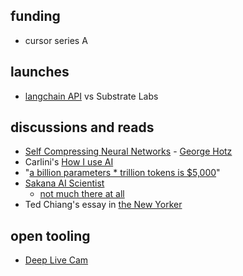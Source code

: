 
## funding

- cursor series A

## launches

- [langchain API](https://x.com/futureparam/status/1819825945672364413) vs Substrate Labs

## discussions and reads


- [Self Compressing Neural Networks](https://news.ycombinator.com/item?id=41153039) - [George Hotz](https://twitter.com/realGeorgeHotz/status/1819963680739512550) 
- Carlini's [How I use AI](https://news.ycombinator.com/item?id=41150317)
- "[a billion parameters * trillion tokens is $5,000](https://x.com/cis_female/status/1820305397821112726?s=61)"
- [Sakana AI Scientist](https://x.com/SakanaAILabs/status/1823178623513239992)
	- [not much there at all](https://x.com/jimmykoppel/status/1828077203956850756)
- Ted Chiang's essay in [the New Yorker](https://x.com/NewYorker/status/1829933450834690309)

## open tooling


- [Deep Live Cam](https://github.com/hacksider/Deep-Live-Cam)